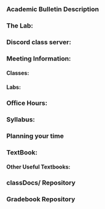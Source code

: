 ### Academic Bulletin Description
### The Lab:
### Discord class server:
### Meeting Information:
#### Classes:
#### Labs:
### Office Hours:
### Syllabus:
### Planning your time
### TextBook:
#### Other Useful Textbooks:
### classDocs/ Repository
### Gradebook Repository
